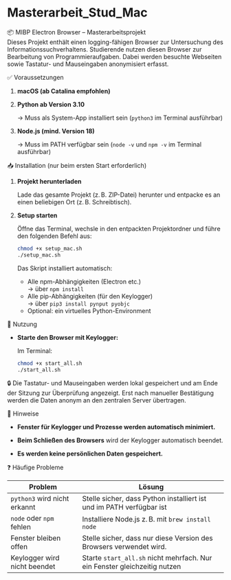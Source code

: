 # Masterarbeit_Stud_Mac

📦 MIBP Electron Browser – Masterarbeitsprojekt  
Dieses Projekt enthält einen logging-fähigen Browser zur Untersuchung des Informationssuchverhaltens. Studierende nutzen diesen Browser zur Bearbeitung von Programmieraufgaben. Dabei werden besuchte Webseiten sowie Tastatur- und Mauseingaben anonymisiert erfasst.

✅ Voraussetzungen  
1. **macOS (ab Catalina empfohlen)**

2. **Python ab Version 3.10**

   → Muss als System-App installiert sein (`python3` im Terminal ausführbar)

3. **Node.js (mind. Version 18)**

   → Muss im PATH verfügbar sein (`node -v` und `npm -v` im Terminal ausführbar)

📥 Installation (nur beim ersten Start erforderlich)  
1. **Projekt herunterladen**

   Lade das gesamte Projekt (z. B. ZIP-Datei) herunter und entpacke es an einen beliebigen Ort (z. B. Schreibtisch).

2. **Setup starten**

   Öffne das Terminal, wechsle in den entpackten Projektordner und führe den folgenden Befehl aus:

   ```bash
   chmod +x setup_mac.sh
   ./setup_mac.sh
   ```

   Das Skript installiert automatisch:

   - Alle npm-Abhängigkeiten (Electron etc.)  
     → über `npm install`
   - Alle pip-Abhängigkeiten (für den Keylogger)  
     → über `pip3 install pynput pyobjc`
   - Optional: ein virtuelles Python-Environment

🚀 Nutzung  
- **Starte den Browser mit Keylogger:**

  Im Terminal:

  ```bash
  chmod +x start_all.sh
  ./start_all.sh
  ```

🔒 Die Tastatur- und Mauseingaben werden lokal gespeichert und am Ende der Sitzung zur Überprüfung angezeigt. Erst nach manueller Bestätigung werden die Daten anonym an den zentralen Server übertragen.

📄 Hinweise  
- **Fenster für Keylogger und Prozesse werden automatisch minimiert.**

- **Beim Schließen des Browsers** wird der Keylogger automatisch beendet.

- **Es werden keine persönlichen Daten gespeichert.**

❓ Häufige Probleme  

| Problem                          | Lösung                                                                 |
|----------------------------------|------------------------------------------------------------------------|
| `python3` wird nicht erkannt     | Stelle sicher, dass Python installiert ist und im PATH verfügbar ist   |
| `node` oder `npm` fehlen         | Installiere Node.js z. B. mit `brew install node`                      |
| Fenster bleiben offen            | Stelle sicher, dass nur diese Version des Browsers verwendet wird.    |
| Keylogger wird nicht beendet     | Starte `start_all.sh` nicht mehrfach. Nur ein Fenster gleichzeitig nutzen |
